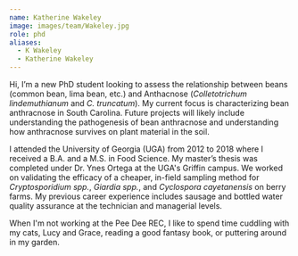 ```yaml
---
name: Katherine Wakeley
image: images/team/Wakeley.jpg
role: phd
aliases:
  - K Wakeley
  - Katherine Wakeley
---
```

Hi, I’m a new PhD student looking to assess the relationship between beans (common bean, lima bean, etc.) and Anthacnose (*Colletotrichum lindemuthianum* and *C. truncatum*).
My current focus is characterizing bean anthracnose in South Carolina.
Future projects will likely include understanding the pathogenesis of bean anthracnose and understanding how anthracnose survives on plant material in the soil. 

I attended the University of Georgia (UGA) from 2012 to 2018 where I received a B.A. and a M.S. in Food Science.
My master’s thesis was completed under Dr. Ynes Ortega at the UGA's Griffin campus.
We worked on validating the efficacy of a cheaper, in-field sampling method for *Cryptosporidium spp.*, *Giardia spp.*, and *Cyclospora cayetanensis* on berry farms.
My previous career experience includes sausage and bottled water quality assurance at the technician and managerial levels. 

When I'm not working at the Pee Dee REC, I like to spend time cuddling with my cats, Lucy and Grace, reading a good fantasy book, or puttering around in my garden.
